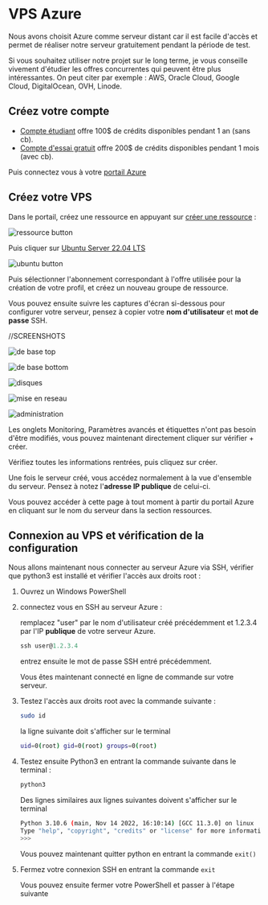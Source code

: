 # VPS Azure

Nous avons choisit Azure comme serveur distant car il est facile d'accès et permet de réaliser notre serveur gratuitement pendant la période de test.

Si vous souhaitez utiliser notre projet sur le long terme, je vous conseille vivement d'étudier les offres concurrentes qui peuvent être plus intéressantes. On peut citer par exemple :   AWS, Oracle Cloud, Google Cloud, DigitalOcean, OVH, Linode.

## Créez votre compte

- [Compte étudiant](https://azure.microsoft.com/en-us/free/students/) offre 100$ de crédits disponibles pendant 1 an (sans cb).
- [Compte d'essai gratuit](https://azure.microsoft.com/en-us/free/) offre 200$ de crédits disponibles pendant 1 mois (avec cb).

Puis connectez vous à votre [portail Azure](https://portal.azure.com/)

## Créez votre VPS

Dans le portail, créez une ressource en appuyant sur [créer une ressource](https://portal.azure.com/#create/hub) :

![ressource button](./images/creer-ressource.png)



Puis cliquer sur [Ubuntu Server 22.04 LTS](https://portal.azure.com/#create/canonical.0001-com-ubuntu-server-jammy22_04-lts-gen2)

![ubuntu button](.\images\ubuntu-22-04-LTS.png)

Puis sélectionner l'abonnement correspondant à l'offre utilisée pour la création de votre profil, et créez un nouveau groupe de ressource.  

Vous pouvez ensuite suivre les captures d'écran si-dessous pour configurer votre serveur, pensez à copier votre **nom d'utilisateur** et **mot de passe** SSH.

//SCREENSHOTS

![de base top](.\images\creer-de-base-top.png)

![de base bottom](.\images\creer-de-base-bottom.png)

![disques](.\images\disques.png)

![mise en reseau](.\images\mise-en-reseau.png)

![administration](.\images\administration.png)

Les onglets Monitoring, Paramètres avancés et étiquettes n'ont pas besoin d'être modifiés, vous pouvez maintenant directement cliquer sur vérifier + créer.

Vérifiez toutes les informations rentrées, puis cliquez sur créer.

Une fois le serveur créé, vous accédez normalement à la vue d'ensemble du serveur. Pensez à notez l'**adresse IP publique** de celui-ci.

Vous pouvez accéder à cette page à tout moment à partir du portail Azure en cliquant sur le nom du serveur dans la section ressources.

## Connexion au VPS et vérification de la configuration

Nous allons maintenant nous connecter au serveur Azure via SSH, vérifier que python3 est installé et vérifier l'accès aux droits root :

1. Ouvrez un Windows PowerShell

2. connectez vous en SSH au serveur Azure :

   remplacez "user" par le nom d'utilisateur créé précédemment et 1.2.3.4 par l'IP **publique** de votre serveur Azure.

   ```powershell
   ssh user@1.2.3.4
   ```

   entrez ensuite le mot de passe SSH entré précédemment.

   Vous êtes maintenant connecté en ligne de commande sur votre serveur.

3. Testez l'accès aux droits root avec la commande suivante :

   ```bash
   sudo id
   ```

   la ligne suivante doit s'afficher sur le terminal

   ```bash
   uid=0(root) gid=0(root) groups=0(root)
   ```

4. Testez ensuite Python3 en entrant la commande suivante dans le terminal :

   ```bash
   python3
   ```

   Des lignes similaires aux lignes suivantes doivent s'afficher sur le terminal

   ```bash
   Python 3.10.6 (main, Nov 14 2022, 16:10:14) [GCC 11.3.0] on linux
   Type "help", "copyright", "credits" or "license" for more information.
   >>>
   ```

   Vous pouvez maintenant quitter python en entrant la commande ```exit()```

 5. Fermez votre connexion SSH en entrant la commande ```exit```

    Vous pouvez ensuite fermer votre PowerShell et passer à l'étape suivante

    